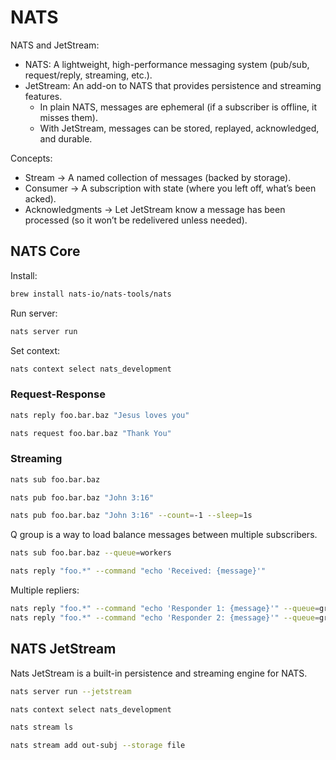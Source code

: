 # NATS

NATS and JetStream:

- NATS: A lightweight, high-performance messaging system (pub/sub, request/reply, streaming, etc.).
- JetStream: An add-on to NATS that provides persistence and streaming features.
    - In plain NATS, messages are ephemeral (if a subscriber is offline, it misses them).
    - With JetStream, messages can be stored, replayed, acknowledged, and durable.

Concepts:

- Stream → A named collection of messages (backed by storage).
- Consumer → A subscription with state (where you left off, what’s been acked).
- Acknowledgments → Let JetStream know a message has been processed (so it won’t be redelivered unless needed).

## NATS Core

Install:

```sh
brew install nats-io/nats-tools/nats
```

Run server:

```sh
nats server run
```

Set context:

```sh
nats context select nats_development
```

### Request-Response

```sh
nats reply foo.bar.baz "Jesus loves you"
```

```sh
nats request foo.bar.baz "Thank You"
```

### Streaming

```sh
nats sub foo.bar.baz
```

```sh
nats pub foo.bar.baz "John 3:16"
```

```sh
nats pub foo.bar.baz "John 3:16" --count=-1 --sleep=1s
```

Q group is a way to load balance messages between multiple subscribers.

```sh
nats sub foo.bar.baz --queue=workers
```

```sh
nats reply "foo.*" --command "echo 'Received: {message}'"
```

Multiple repliers:

```sh
nats reply "foo.*" --command "echo 'Responder 1: {message}'" --queue=greeter --sleep=2s
nats reply "foo.*" --command "echo 'Responder 2: {message}'" --queue=greeter --sleep=1s
```

## NATS JetStream

Nats JetStream is a built-in persistence and streaming engine for NATS.

```sh
nats server run --jetstream
```

```sh
nats context select nats_development
```

```sh
nats stream ls
```

```sh
nats stream add out-subj --storage file
```

